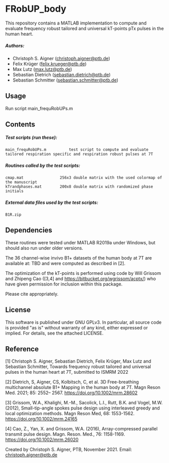# FRobUP_body
This repository contains a MATLAB implementation to compute and evaluate frequency robust tailored and universal kT-points pTx pulses in the human heart.

##### Authors:
- Christoph S. Aigner  (<christoph.aigner@ptb.de>)
- Felix Krüger  (<felix.krueger@ptb.de>)
- Max Lutz  (<max.lutz@ptb.de>)
- Sebastian Dietrich   (<sebastian.dietrich@ptb.de>)
- Sebastian Schmitter  (<sebastian.schmitter@ptb.de>)

Usage
--------

Run script main_frequRobUPs.m


Contents
--------

##### Test scripts (run these):
    main_frequRobUPs.m          test script to compute and evaluate tailored respiration specific and respiration robust pulses at 7T

##### Routines called by the test scripts:
    cmap.mat                256x3 double matrix with the used colormap of the manuscript
    kTrandphases.mat        200x8 double matrix with randomized phase initials
    
##### External data files used by the test scripts:
    B1R.zip          

Dependencies
------------
These routines were tested under MATLAB R2019a under Windows, but should also run under older versions.

The 36 channel-wise invivo B1+ datasets of the human body at 7T are available at: TBD and were computed as described in [2].

The optimization of the kT-points is performed using code by Will Grissom and Zhipeng Cao ([3,4] and https://bitbucket.org/wgrissom/acptx/) who have given permission for inclusion within this package. 

Please cite appropriately.

License
-------

This software is published under GNU GPLv3. 
In particular, all source code is provided "as is" without warranty of any kind, either expressed or implied. 
For details, see the attached LICENSE.

Reference
---------

[1] Christoph S. Aigner, Sebastian Dietrich, Felix Krüger, Max Lutz and Sebastian Schmitter, Towards frequency robust tailored and universal pulses in the human heart at 7T, submitted to ISMRM 2022

[2] Dietrich, S, Aigner, CS, Kolbitsch, C, et al. 3D Free-breathing multichannel absolute B1+ Mapping in the human body at 7T. Magn Reson Med. 2021; 85: 2552– 2567. https://doi.org/10.1002/mrm.28602

[3] Grissom, W.A., Khalighi, M.-M., Sacolick, L.I., Rutt, B.K. and Vogel, M.W. (2012), Small-tip-angle spokes pulse design using interleaved greedy and local optimization methods. Magn Reson Med, 68: 1553-1562. https://doi.org/10.1002/mrm.24165

[4] Cao, Z., Yan, X. and Grissom, W.A. (2016), Array-compressed parallel transmit pulse design. Magn. Reson. Med., 76: 1158-1169. https://doi.org/10.1002/mrm.26020

Created by Christoph S. Aigner, PTB, November 2021.
Email: christoph.aigner@ptb.de
